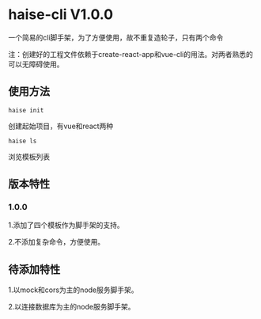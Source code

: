 # haise-cli V1.0.0
一个简易的cli脚手架，为了方便使用，故不重复造轮子，只有两个命令

注：创建好的工程文件依赖于create-react-app和vue-cli的用法。对两者熟悉的可以无障碍使用。

## 使用方法
`haise init`

创建起始项目，有vue和react两种

`haise ls`

浏览模板列表

## 版本特性
### 1.0.0
1.添加了四个模板作为脚手架的支持。

2.不添加复杂命令，方便使用。

## 待添加特性
1.以mock和cors为主的node服务脚手架。

2.以连接数据库为主的node服务脚手架。



